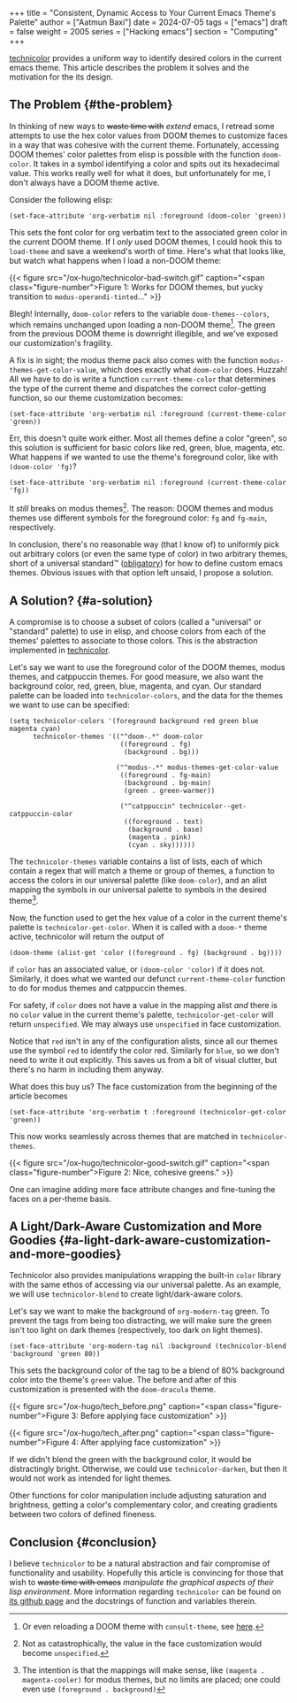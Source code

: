 +++
title = "Consistent, Dynamic Access to Your Current Emacs Theme's Palette"
author = ["Aatmun Baxi"]
date = 2024-07-05
tags = ["emacs"]
draft = false
weight = 2005
series = ["Hacking emacs"]
section = "Computing"
+++

<div class="tldr">

[technicolor](https://www.github.com/aatmunbaxi/technicolor) provides a uniform way to identify desired colors in the current emacs theme. This article describes the problem it solves and the  motivation for the its design.

</div>

<!--more-->


## The Problem {#the-problem}

In thinking of new ways to ~~waste time with~~ _extend_ emacs, I retread some attempts to use the hex color values from DOOM themes to customize faces in a way that was cohesive with the current theme.
Fortunately, accessing DOOM themes' color palettes from elisp is possible with the function `doom-color`.
It takes in a symbol identifying a color and spits out its hexadecimal value.
This works really well for what it does, but unfortunately for me, I don't always have a DOOM theme active.

Consider the following elisp:

```emacs-lisp
(set-face-attribute 'org-verbatim nil :foreground (doom-color 'green))
```

This sets the font color for org verbatim text to the associated green color in the current DOOM theme.
If I _only_ used DOOM themes, I could hook this to `load-theme` and save a weekend's worth of time.
Here's what that looks like, but watch what happens when I load a non-DOOM theme:

{{< figure src="/ox-hugo/technicolor-bad-switch.gif" caption="<span class=\"figure-number\">Figure 1: </span>Works for DOOM themes, but yucky transition to `modus-operandi-tinted`..." >}}

Blegh!
Internally, `doom-color` refers to the variable `doom-themes--colors`, which remains unchanged upon loading a non-DOOM theme[^fn:1].
The green from the previous DOOM theme is downright illegible, and we've exposed our customization's fragility.

A fix is in sight; the modus theme pack also comes with the function `modus-themes-get-color-value`, which does exactly what `doom-color` does.
Huzzah!
All we have to do is write a function `current-theme-color` that determines the type of the current theme and dispatches the correct color-getting function, so our theme customization becomes:

```emacs-lisp
(set-face-attribute 'org-verbatim nil :foreground (current-theme-color 'green))
```

Err, this doesn't quite work either.
Most all themes define a color "green", so this solution is sufficient for basic colors like red, green, blue, magenta, etc.
What happens if we wanted to use the theme's foreground color, like with `(doom-color 'fg)`?

```emacs-lisp
(set-face-attribute 'org-verbatim nil :foreground (current-theme-color 'fg))
```

It _still_ breaks on modus themes[^fn:2].
The reason: DOOM themes and modus themes use different symbols for the foreground color: `fg` and `fg-main`, respectively.

In conclusion, there's no reasonable way (that I know of) to uniformly pick out arbitrary colors (or even the same type of color) in two arbitrary themes, short of a universal standard™ ([obligatory](https://xkcd.com/927/)) for how to define custom emacs themes.
Obvious issues with that option left unsaid, I propose a solution.


## A Solution? {#a-solution}

A compromise is to choose a subset of colors (called a "universal" or "standard" palette) to use in elisp, and choose colors from each of the themes' palettes to associate to those colors.
This is the abstraction implemented in [technicolor](https://www.github.com/aatmunbaxi/technicolor).

Let's say we want to use the foreground color of the DOOM themes, modus themes, and catppuccin themes.
For good measure, we also want the background color, red, green, blue, magenta, and cyan.
Our standard palette can be loaded into `technicolor-colors`, and the data for the themes we want to use can be specified:

```emacs-lisp
(setq technicolor-colors '(foreground background red green blue magenta cyan)
      technicolor-themes '(("^doom-.*" doom-color
                            ((foreground . fg)
                             (background . bg)))

                           ("^modus-.*" modus-themes-get-color-value
                            ((foreground . fg-main)
                             (background . bg-main)
                             (green . green-warmer))

                            ("^catppuccin" technicolor--get-catppuccin-color
                             ((foreground . text)
                              (background . base)
                              (magenta . pink)
                              (cyan . sky))))))
```

The `technicolor-themes` variable contains a list of lists, each of which contain a regex that will match a theme or group of themes, a function to access the colors in our universal palette (like `doom-color`), and an alist mapping the symbols in our universal palette to symbols in the desired theme[^fn:3].

Now, the function used to get the hex value of a color in the current theme's palette is `technicolor-get-color`.
When it is called with a `doom-*` theme active, technicolor will return the output of

```emacs-lisp
(doom-theme (alist-get 'color ((foreground . fg) (background . bg))))
```

if `color` has an associated value, or `(doom-color 'color)` if it does not.
Similarly, it does what we wanted our defunct `current-theme-color` function to do for modus themes and catppuccin themes.

For safety, if `color` does not have a value in the mapping alist _and_ there is no `color` value in the current theme's palette, `technicolor-get-color` will return `unspecified`.
We may always use `unspecified` in face customization.

Notice that `red` isn't in any of the configuration alists, since all our themes use the symbol `red` to identify the color red.
Similarly for `blue`, so we don't need to write it out explicitly.
This saves us from a bit of visual clutter, but there's no harm in including them anyway.

What does this buy us?
The face customization from the beginning of the article becomes

```emacs-lisp
(set-face-attribute 'org-verbatim t :foreground (technicolor-get-color 'green))
```

This now works seamlessly across themes that are matched in `technicolor-themes`.

{{< figure src="/ox-hugo/technicolor-good-switch.gif" caption="<span class=\"figure-number\">Figure 2: </span>Nice, cohesive greens." >}}

One can imagine adding more face attribute changes and fine-tuning the faces on a per-theme basis.


## A Light/Dark-Aware Customization and More Goodies {#a-light-dark-aware-customization-and-more-goodies}

Technicolor also provides manipulations wrapping the built-in `color` library with the same ethos of accessing via our universal palette.
As an example, we will use `technicolor-blend` to create light/dark-aware colors.

Let's say we want to make the background of `org-modern-tag` green.
To prevent the tags from being too distracting, we will make sure the green isn't too light on dark themes (respectively, too dark on light themes).

```emacs-lisp
(set-face-attribute 'org-modern-tag nil :background (technicolor-blend 'background 'green 80))
```

This sets the background color of the tag to be a blend of 80% background color into the theme's `green` value.
The before and after of this customization is presented with the `doom-dracula` theme.

{{< figure src="/ox-hugo/tech_before.png" caption="<span class=\"figure-number\">Figure 3: </span>Before applying face customization" >}}

{{< figure src="/ox-hugo/tech_after.png" caption="<span class=\"figure-number\">Figure 4: </span>After applying face customization" >}}

If we didn't blend the green with the background color, it would be distractingly bright.
Otherwise, we could use `technicolor-darken`, but then it would not work as intended for light themes.

Other functions for color manipulation include adjusting saturation and brightness, getting a color's complementary color, and creating gradients between two colors of defined fineness.


## Conclusion {#conclusion}

I believe `technicolor` to be a natural abstraction and fair compromise of functionality and usability.
Hopefully this article is convincing for those that wish to ~~waste time with emacs~~ _manipulate the graphical aspects of their lisp environment_.
More information regarding `technicolor` can be found on [its github page](https://www.github.com/aatmunbaxi/technicolor) and the docstrings of function and variables therein.

[^fn:1]: Or even reloading a DOOM theme with `consult-theme`, see [here](https://discourse.doomemacs.org/t/consult-theme-does-not-reload-doom-themes-color-when-setting-already-loaded-theme/4669).
[^fn:2]: Not as catastrophically, the value in the face customization would become `unspecified`.
[^fn:3]: The intention is that the mappings will make sense, like `(magenta . magenta-cooler)` for modus themes, but no limits are placed; one could even use `(foreground . background)`
